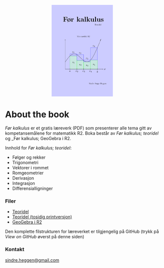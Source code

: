 <p align="center"><img src="frontpage.png" alt="FrontPage" height="300"> </p>

# About the book

_Før kalkulus_ er et gratis læreverk (PDF) som presenterer alle tema gitt av kompetansemålene for matematikk R2.
Boka består av _Før kalkulus; teoridel_ og _Før kalkulus; GeoGebra i R2. 

Innhold for _Før kalkulus; teoridel_:
- Følger og rekker
- Trigonometri
- Vektorer i rommet
- Romgeometrier
- Derivasjon
- Integrasjon
- Differensialligninger

### Filer

- [Teoridel](https://github.com/sindrsh/precalc/blob/master/bokR2.pdf)
- [Teoridel (tosidig printversjon)](https://github.com/sindrsh/precalc/blob/master/bokR2.pdf)
- [GeoGebra i R2](https://github.com/sindrsh/precalc/blob/master/ggb/ggbr2.pdf)
 

Den komplette filstrukturen for læreverket er tilgjengelig på GitHub (trykk på _View on GitHub_ øverst på denne siden)

### Kontakt
sindre.heggen@gmail.com


